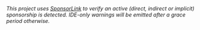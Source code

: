 *This project uses [SponsorLink](https://github.com/devlooped#sponsorlink) to verify an active (direct, indirect or implicit) sponsorship is detected.*
*IDE-only warnings will be emitted after a grace period otherwise.*

